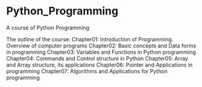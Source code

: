 # Python_Programming
A course of Python Programming

The outline of the course:
Chapter01: Introduction of Programming. Overview of computer programs
Chapter02: Basic concepts and Data forms in programming
Chapter03: Variables and Functions in Python programming
Chapter04: Commands and Control structure in Python
Chapter05: Array and Array structure, its applications
Chapter06: Pointer and Applications in programming
Chapter07: Algorithms and Applications for Python programming
